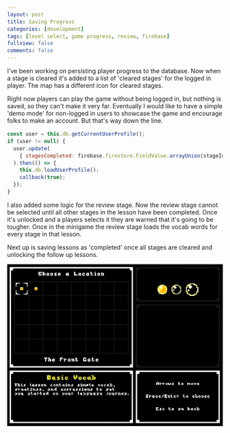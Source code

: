 ```yaml
---
layout: post
title: Saving Progress
categories: [development]
tags: [level select, game progress, review, firebase]
fullview: false
comments: false
---
```


I've been working on persisting player progress to the database. Now when a stage is cleared it's added to a list of 'cleared stages' for the logged in player. The map has a different icon for cleared stages.

Right now players can play the game without being logged in, but nothing is saved, so they can't make it very far. Eventually I would like to have a simple 'demo mode' for non-logged in users to showcase the game and encourage folks to make an account. But that's way down the line.

```js
const user = this.db.getCurrentUserProfile();
if (user != null) {
  user.update(
    { stagesCompleted: firebase.firestore.FieldValue.arrayUnion(stageId) }
  ).then(() => {
    this.db.loadUserProfile();
    callback(true);
  });
}
```

I also added some logic for the review stage. Now the review stage cannot be selected until all other stages in the lesson have been completed. Once it's unlocked and a players selects it they are warned that it's going to be tougher. Once in the minigame the review stage loads the vocab words for every stage in that lesson.

Next up is saving lessons as 'completed' once all stages are cleared and unlocking the follow up lessons.

![Saved Progress](/assets/media/posts/2019-06-10/save-progress.gif "Saved Progress")